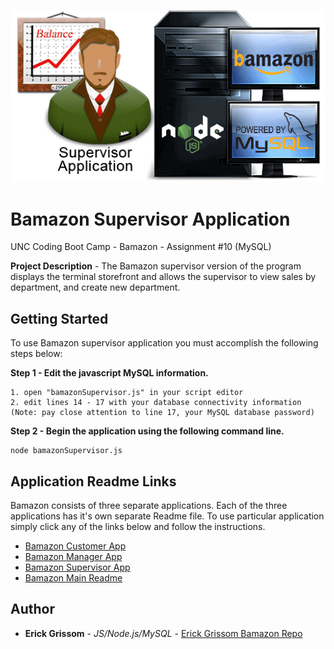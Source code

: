 <p align="center">
<img src="https://github.com/GrissomErick/Bamazon/blob/master/images/bamazonSupervisor.png?raw=true" alt="Project logo"></img>
</p>


# Bamazon Supervisor Application
 UNC Coding Boot Camp - Bamazon - Assignment #10 (MySQL)
 <p></p>
 
**Project Description** - The Bamazon supervisor version of the program displays the terminal storefront and allows the supervisor to view sales by department, and create new department.

## Getting Started
To use Bamazon supervisor application you must accomplish the following steps below:

**Step 1 - Edit the javascript MySQL information.**
```
1. open "bamazonSupervisor.js" in your script editor
2. edit lines 14 - 17 with your database connectivity information
(Note: pay close attention to line 17, your MySQL database password)
```
**Step 2 - Begin the application using the following command line.**
```
node bamazonSupervisor.js
```

## Application Readme Links
Bamazon consists of three separate applications. Each of the three applications has it's own separate Readme file. To use particular  application simply click any of the links below and follow the instructions.

* [Bamazon Customer App](https://github.com/GrissomErick/Bamazon/blob/master/appdocs/Customer.md)
* [Bamazon Manager App](https://github.com/GrissomErick/Bamazon/blob/master/appdocs/Manager.md)
* [Bamazon Supervisor App](https://github.com/GrissomErick/Bamazon/blob/master/appdocs/Supervisor.md)
* [Bamazon Main Readme](https://github.com/GrissomErick/Bamazon)

## Author

* **Erick Grissom** - *JS/Node.js/MySQL* - [Erick Grissom Bamazon Repo](https://github.com/GrissomErick/Bamazon)


